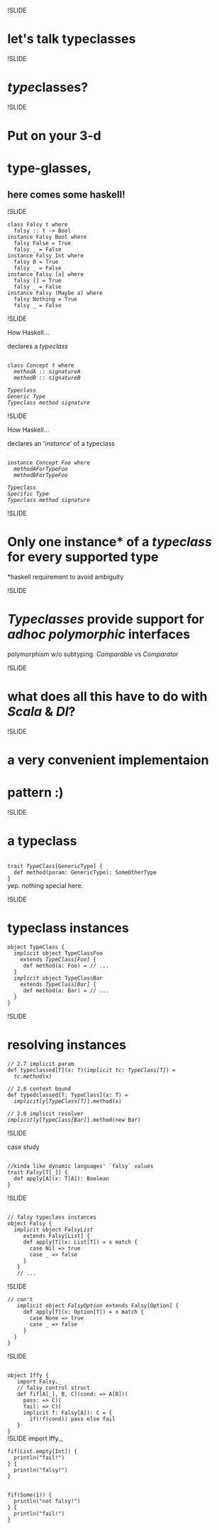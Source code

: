 !SLIDE

# let's talk typeclasses

!SLIDE

# <em>type</em>classes?

!SLIDE

# Put on your 3-d
# <span class="threed">type-glasses</span>,
## here comes some <span class="threed">haskell</span>!

!SLIDE

<div class="pre hs"><code>class Falsy t where
  falsy :: t -> Bool
instance Falsy Bool where
  falsy False = True
  falsy _ = False
instance Falsy Int where
  falsy 0 = True
  falsy _ = False
instance Falsy [a] where
  falsy [] = True
  falsy _ = False
instance Falsy (Maybe a) where
  falsy Nothing = True
  falsy _ = False
</code></div>

!SLIDE

How Haskell...

declares a <em>typeclass</em>

<div class="pre"><code>
class <em class="emtc">Concept</em> <em class="emt">t</em> where
  <em class="emsig">methodA :: signatureA</em>
  <em class="emsig">methodB :: signatureB</em>
</code></div>

<div class="pre"><code>
<em class="emtc">Typeclass</em>
<em class="emt">Generic Type</em>
<em class="emsig">Typeclass method signature</em>
</code></div>

!SLIDE

How Haskell...

declares an '<em>instance</em>' of a typeclass

<div class="pre"><code>
instance <em class="emtc">Concept</em> <em class="emt">Foo</em> where
  <em class="emsig">methodAForTypeFoo</em>
  <em class="emsig">methodBForTypeFoo</em>
</code></div>

<div class="pre"><code>
<em class="emtc">Typeclass</em>
<em class="emt">Specific Type</em>
<em class="emsig">Typeclass method signature</em>
</code></div>

!SLIDE

# Only one instance* of a <em>typeclass</em> for every supported type
\*haskell requirement to avoid ambiguity

!SLIDE

# <em>Typeclasses</em> provide support for <em>adhoc polymorphic</em> interfaces
polymorphism w/o subtyping. <em>Comparable</em> vs <em>Comparator</em>

!SLIDE

# what does all this have to do with <em>Scala</em> & <em>DI</em>?

!SLIDE

# a very convenient implementaion
# pattern :)

!SLIDE

# a typeclass

<div class="pre"><code>
trait <em>TypeClass</em>[GenericType] {
  def method(param: GenericType): SomeOtherType
}
</code></div>
yep. nothing special here.

!SLIDE

# typeclass instances
<div class="pre"><code>object TypeClass {
  <em>implicit</em> object TypeClassFoo
    extends <em>TypeClass[Foo]</em> {
     def method(a: Foo) = // ...
  }
  <em>implicit</em> object TypeClassBar
    extends <em>TypeClass[Bar]</em> {
     def method(a: Bar) = // ...
  }
}
</code></div>

!SLIDE

# resolving instances

<div class="pre"><code><span class="com">// 2.7 implicit param</span>
def typeclassed[T](x: T)(<em>implicit tc: TypeClass[T]</em>) =
  <em>tc.method</em>(x)
</code></div>

<div class="pre"><code>
<span class="com">// 2.8 context bound</span>
def typedclassed[T: TypeClass](x: T) =
  <em>implicitly</em>[<em>TypeClass[T]</em>].method(x)
</code></div>

<div class="pre"><code>
<span class="com">// 2.8 implicit resolver</span>
<em>implicitly</em>[<em>TypeClass[Bar]</em>].method(new Bar)
</code></div>

!SLIDE

case study
<div class="pre"><code>
<span class="com">//kinda like dynamic languages' `falsy` values</span>
trait <em>Falsy</em>[T[_]] {
  def apply[A](x: T[A]): Boolean
}
</code></div>

!SLIDE
<div class="pre"><code>
<span class="com">// falsy typeclass instances</span>
object Falsy {
  <em>implicit</em> object <em>FalsyList</em>
     extends Falsy[List] {
     def apply[T](x: List[T]) = x match {
       case Nil => true
       case _ => false
     }
   }
   <span class="com">// ... </span>
</code></div>

!SLIDE
<div class="pre"><code><span class="com">// con't</span>
   <em>implicit</em> object <em>FalsyOption</em> extends Falsy[Option] {
     def apply[T](x: Option[T]) = x match {
       case None => true
       case _ => false
     }
  }
}
</code></div>

!SLIDE
<div class="pre"><code>
object Iffy {
   import Falsy._
   <span class="com">// falsy control struct</span>
   def fif[A[_], B, C](cond: => A[B])(
     pass: => C)(
     fail: => C)(
     implicit f: Falsy[A]): C = {
       if(!<em>f</em>(cond)) pass else fail
   }
}
</code></div>
!SLIDE
     import Iffy._

<div class="pre"><code>
fif(List.empty[Int]) {
  println("fail!")
} {
  println("falsy!")
}
  <br/>
fif(Some(1)) {
  println("not falsy!")
} {
  println("fail!")
}
</code></div>
